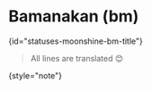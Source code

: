 # Bamanakan (bm)
{id="statuses-moonshine-bm-title"}


> All lines are translated 😊
>
{style="note"}
